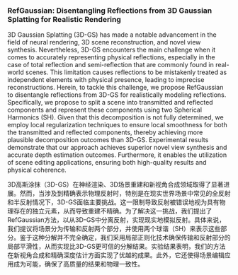 ### RefGaussian: Disentangling Reflections from 3D Gaussian Splatting for Realistic Rendering

3D Gaussian Splatting (3D-GS) has made a notable advancement in the field of neural rendering, 3D scene reconstruction, and novel view synthesis. Nevertheless, 3D-GS encounters the main challenge when it comes to accurately representing physical reflections, especially in the case of total reflection and semi-reflection that are commonly found in real-world scenes. This limitation causes reflections to be mistakenly treated as independent elements with physical presence, leading to imprecise reconstructions. Herein, to tackle this challenge, we propose RefGaussian to disentangle reflections from 3D-GS for realistically modeling reflections. Specifically, we propose to split a scene into transmitted and reflected components and represent these components using two Spherical Harmonics (SH). Given that this decomposition is not fully determined, we employ local regularization techniques to ensure local smoothness for both the transmitted and reflected components, thereby achieving more plausible decomposition outcomes than 3D-GS. Experimental results demonstrate that our approach achieves superior novel view synthesis and accurate depth estimation outcomes. Furthermore, it enables the utilization of scene editing applications, ensuring both high-quality results and physical coherence.

3D高斯涂抹（3D-GS）在神经渲染、3D场景重建和新视角合成领域取得了显著进展。然而，当涉及到精确表示物理反射时，特别是在现实世界场景中常见的全反射和半反射情况下，3D-GS面临主要挑战。这一限制导致反射被错误地视为具有物理存在的独立元素，从而导致重建不精确。为了解决这一挑战，我们提出了RefGaussian方法，以从3D-GS中分离反射，实现现实地模拟反射。具体来说，我们提议将场景分为传输和反射两个部分，并使用两个球谐（SH）来表示这些部分。鉴于这种分解并不完全确定，我们采用局部正则化技术确保传输和反射部分的局部平滑性，从而实现比3D-GS更可信的分解结果。实验结果表明，我们的方法在新视角合成和精确深度估计方面实现了优越的成果。此外，它还使得场景编辑应用成为可能，确保了高质量的结果和物理一致性。

